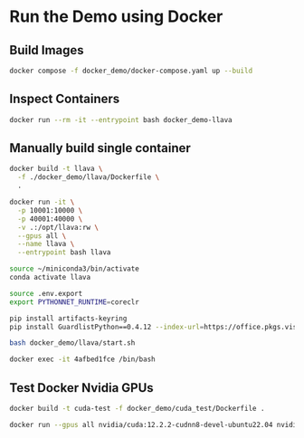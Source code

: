 # Run the Demo using Docker

## Build Images

```bash
docker compose -f docker_demo/docker-compose.yaml up --build
```

## Inspect Containers

```bash
docker run --rm -it --entrypoint bash docker_demo-llava
```

## Manually build single container

```bash
docker build -t llava \
  -f ./docker_demo/llava/Dockerfile \
  .

docker run -it \
  -p 10001:10000 \
  -p 40001:40000 \
  -v .:/opt/llava:rw \
  --gpus all \
  --name llava \
  --entrypoint bash llava
```

```bash
source ~/miniconda3/bin/activate
conda activate llava

source .env.export
export PYTHONNET_RUNTIME=coreclr

pip install artifacts-keyring
pip install GuardlistPython==0.4.12 --index-url=https://office.pkgs.visualstudio.com/_packaging/Office/pypi/simple/

bash docker_demo/llava/start.sh
```

```bash
docker exec -it 4afbed1fce /bin/bash
```

## Test Docker Nvidia GPUs

```bash
docker build -t cuda-test -f docker_demo/cuda_test/Dockerfile .
```

```bash
docker run --gpus all nvidia/cuda:12.2.2-cudnn8-devel-ubuntu22.04 nvidia-smi
```